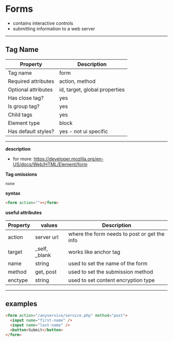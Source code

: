 # Forms

- contains interactive controls
- submitting information to a web server

---

## Tag Name

| Property            | Description                   |
| ------------------- | ----------------------------- |
| Tag name            | form                          |
| Required attributes | action, method                |
| Optional attributes | id, target, global properties |
| Has close tag?      | yes                           |
| Is group tag?       | yes                           |
| Child tags          | yes                           |
| Element type        | block                         |
| Has default styles? | yes - not ui specific         |

---

**description**

- for more: https://developer.mozilla.org/en-US/docs/Web/HTML/Element/form

**Tag omissions**

```
none
```

**syntax**

```html
<form action=""></form>
```

**useful attributes**

| Property | values          | Description                                  |
| -------- | --------------- | -------------------------------------------- |
| action   | server url      | where the form needs to post or get the info |
| target   | \_self, \_blank | works like anchor tag                        |
| name     | string          | used to set the name of the form             |
| method   | get, post       | used to set the submission method            |
| enctype  | string          | used to set content encryption type          |

---

## examples

```html
<form action="/anyservice/service.php" method="post">
  <input name="first-name" />
  <input name="last-name" />
  <button>Submit</button>
</form>
```
